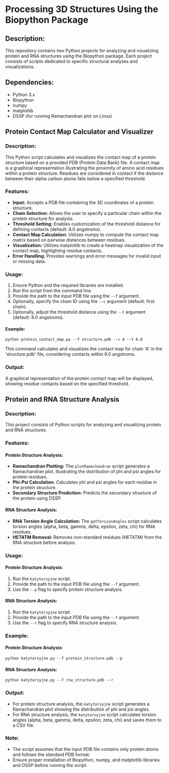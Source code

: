 # Processing 3D Structures Using the Biopython Package

## Description:
This repository contains two Python projects for analyzing and visualizing protein and RNA structures using the Biopython package. Each project consists of scripts dedicated to specific structural analyses and visualizations.

## Dependencies:
- Python 3.x
- Biopython
- numpy
- matplotlib
- DSSP (for running Ramachandran plot on Linux)

## Protein Contact Map Calculator and Visualizer

### Description:
This Python script calculates and visualizes the contact map of a protein structure based on a provided PDB (Protein Data Bank) file. A contact map is a graphical representation illustrating the proximity of amino acid residues within a protein structure. Residues are considered in contact if the distance between their alpha carbon atoms falls below a specified threshold.

### Features:
- **Input:** Accepts a PDB file containing the 3D coordinates of a protein structure.
- **Chain Selection:** Allows the user to specify a particular chain within the protein structure for analysis.
- **Threshold Setting:** Enables customization of the threshold distance for defining contacts (default: 8.0 angstroms).
- **Contact Map Calculation:** Utilizes numpy to compute the contact map matrix based on pairwise distances between residues.
- **Visualization:** Utilizes matplotlib to create a heatmap visualization of the contact map, highlighting residue contacts.
- **Error Handling:** Provides warnings and error messages for invalid input or missing data.

### Usage:
1. Ensure Python and the required libraries are installed.
2. Run the script from the command line.
3. Provide the path to the input PDB file using the `--f` argument.
4. Optionally, specify the chain ID using the `--c` argument (default: first chain).
5. Optionally, adjust the threshold distance using the `--t` argument (default: 8.0 angstroms).

#### Example:
```
python protein_contact_map.py --f structure.pdb --c A --t 6.0
```

This command calculates and visualizes the contact map for chain 'A' in the 'structure.pdb' file, considering contacts within 6.0 angstroms.

### Output:
A graphical representation of the protein contact map will be displayed, showing residue contacts based on the specified threshold.

## Protein and RNA Structure Analysis

### Description:
This project consists of Python scripts for analyzing and visualizing protein and RNA structures.

### Features:

#### Protein Structure Analysis:
- **Ramachandran Plotting:** The `plotRamachandran` script generates a Ramachandran plot, illustrating the distribution of phi and psi angles for protein residues.
- **Phi-Psi Calculation:** Calculates phi and psi angles for each residue in the protein structure.
- **Secondary Structure Prediction:** Predicts the secondary structure of the protein using DSSP.

#### RNA Structure Analysis:
- **RNA Torsion Angle Calculation:** The `getTorsionAngles` script calculates torsion angles (alpha, beta, gamma, delta, epsilon, zeta, chi) for RNA residues.
- **HETATM Removal:** Removes non-standard residues (HETATM) from the RNA structure before analysis.

### Usage:

#### Protein Structure Analysis:
1. Run the `katytorsyjne` script.
2. Provide the path to the input PDB file using the `--f` argument.
3. Use the `--p` flag to specify protein structure analysis.

#### RNA Structure Analysis:
1. Run the `katytorsyjne` script.
2. Provide the path to the input PDB file using the `--f` argument.
3. Use the `--r` flag to specify RNA structure analysis.

### Example:

#### Protein Structure Analysis:
```
python katytorsyjne.py --f protein_structure.pdb --p
```

#### RNA Structure Analysis:
```
python katytorsyjne.py --f rna_structure.pdb --r
```

### Output:
- For protein structure analysis, the `katytorsyjne` script generates a Ramachandran plot showing the distribution of phi and psi angles.
- For RNA structure analysis, the `katytorsyjne` script calculates torsion angles (alpha, beta, gamma, delta, epsilon, zeta, chi) and saves them to a CSV file.


### Note:
- The script assumes that the input PDB file contains only protein atoms and follows the standard PDB format.
- Ensure proper installation of Biopython, numpy, and matplotlib libraries and DSSP before running the script.
